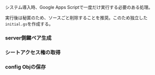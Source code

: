 <!--【初期化処理】-->

システム導入時、Google Apps Scriptで一度だけ実行する必要のある処理。

実行後は秘匿のため、ソースごと削除することを推奨。このため独立した`initial.gs`を作成する。

### server側鍵ペア生成

### シートアクセス権の取得

### config Objの保存

